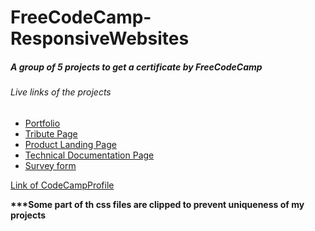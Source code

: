 # FreeCodeCamp-ResponsiveWebsites

<h5>A group of 5 projects to get a certificate by FreeCodeCamp</h5>

<h6>Live links of the projects</h6>
<ul>
  <li><a href="https://app.netlify.com/sites/portfolio-codecamp/" target="_blank">Portfolio</a></li>
  <li><a href="https://technical-documentationjavascript.netlify.app/" target="_blank">Tribute Page</a></li>
  <li><a href="https://slow-mo-danceacademy.netlify.app/" target=_blank">Product Landing Page</a></li>
  <li><a href="https://technical-documentationjavascript.netlify.app/" target="_blank">Technical Documentation Page</a></li>
  <li><a href="https://survery-formm.netlify.app/" target=_blank>Survey form</a></li>
</ul>

<a  align="center" href="https://www.freecodecamp.org/KumarAbhay98" target="_blank">Link of CodeCampProfile </a>
<p><strong>***Some part of th css files are clipped to prevent uniqueness of my projects</strong></p>

